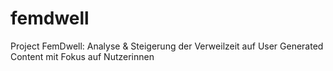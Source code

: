 # femdwell
Project FemDwell: Analyse &amp; Steigerung der Verweilzeit auf User Generated Content mit Fokus auf Nutzerinnen
